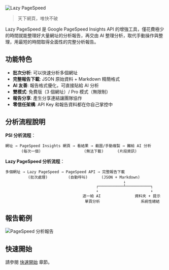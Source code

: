 ![Lazy PageSpeed](../assets/images/og-image.png)

> 天下網頁，唯快不破

Lazy PageSpeed 是 Google PageSpeed Insights API 的增強工具，僅花費極少的時間就能整理好大量網址的分析報告，再交由 AI 整理分析，取代手動操作與整理，用最短的時間取得全面性的完整分析報告。

## 功能特色

- **批次分析**: 可以快速分析多個網址
- **完整報告下載**: JSON 原始資料 + Markdown 精簡格式
- **AI 友善**: 報告格式優化，可直接貼給 AI 分析
- **雙模式**: 免費版（3 個網址）/ Pro 模式（無限制）
- **報告分享**: 產生分享連結讓團隊協作
- **零信任架構**: API Key 和報告資料都在你自己掌控中

## 分析流程說明

**PSI 分析流程**：
```
網址 → PageSpeed Insights 網頁 → 看結果 → 截圖/手動複製 → 難給 AI 分析
       (每次一個)                   (無法下載)      (片段資訊)
```

**Lazy PageSpeed 分析流程**：
```
多個網址 → Lazy PageSpeed → PageSpeed API → 完整報告下載
          (批次處理)         (自動呼叫)      (JSON + Markdown)
                                                    ↓
                                        ┌───────────┴───────────┐
                                        ↓                       ↓
                                  逐一給 AI               資料夾 + 提示
                                   單頁分析                  系統性總結
```

## 報告範例

![PageSpeed 分析報告](../assets/images/2-report.png)

## 快速開始

請參閱 [快速開始](content/01-quick-start.md) 章節。

